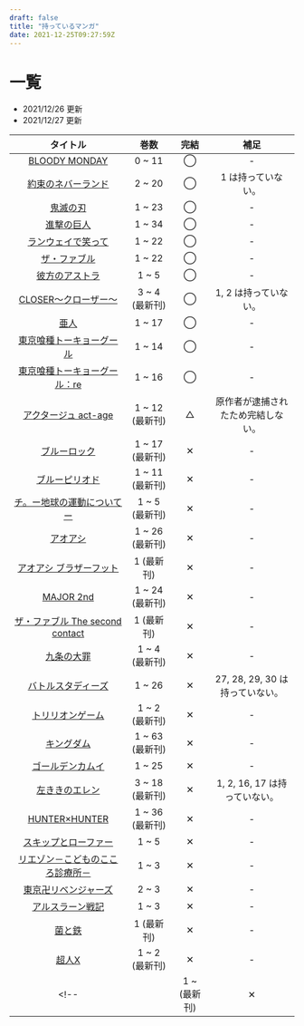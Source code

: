 ```yaml
---
draft: false
title: "持っているマンガ"
date: 2021-12-25T09:27:59Z
---
```


# 一覧

- 2021/12/26 更新
- 2021/12/27 更新

| タイトル | 巻数 | 完結 | 補足 |
| :---: | :---: | :---: | :---: |
| [BLOODY MONDAY](https://kc.kodansha.co.jp/product?item=0000012265) | 0 ~ 11 | ◯ | - |
| [約束のネバーランド](https://www.shonenjump.com/j/rensai/list/neverland.html) | 2 ~ 20 | ◯ | 1 は持っていない。 |
| [鬼滅の刃](https://www.shonenjump.com/j/rensai/list/kimetsu.html) | 1 ~ 23 | ◯ | - |
| [進撃の巨人](https://shingeki.net/#/) | 1 ~ 34 | ◯ | - |
| [ランウェイで笑って](https://kc.kodansha.co.jp/title?code=1000029726) | 1 ~ 22 | ◯ | - |
| [ザ・ファブル](https://yanmaga.jp/comics/%E3%82%B6_%E3%83%95%E3%82%A1%E3%83%96%E3%83%AB) | 1 ~ 22 | ◯ | - |
| [彼方のアストラ](https://www.shonenjump.com/j/rensai/list/kanatano.html) | 1 ~ 5 | ◯ | - |
| [CLOSER～クローザー～](https://www.nihonbungeisha.co.jp/search/?search_keyword=CLOSER&x=0&y=0 ) | 3 ~ 4 (最新刊) | ◯ | 1, 2 は持っていない。 |
| [亜人](https://kc.kodansha.co.jp/title?code=1000006191) | 1 ~ 17 | ◯ | - |
| [東京喰種トーキョーグール](https://youngjump.jp/tokyoghoul/tg/) | 1 ~ 14 | ◯ | - |
| [東京喰種トーキョーグール：re](https://youngjump.jp/tokyoghoul/re/chara/index2.html) | 1 ~ 16 | ◯ | - |
| [アクタージュ act-age](https://www.shonenjump.com/j/rensai/act-age.html) | 1 ~ 12 (最新刊) | △ | 原作者が逮捕されたため完結しない。 |
| [ブルーロック](https://pocket.shonenmagazine.com/episode/10834108156632602988) | 1 ~ 17 (最新刊) | ✕ | - |
| [ブルーピリオド](https://afternoon.kodansha.co.jp/c/blueperiod.html) | 1 ~ 11 (最新刊) | ✕ | - |
| [チ。ー地球の運動についてー](https://bigcomicbros.net/work/35171/) | 1 ~ 5 (最新刊) | ✕ | - |
| [アオアシ](https://bigcomicbros.net/work/6196/) | 1 ~ 26 (最新刊) | ✕ | - |
| [アオアシ ブラザーフット](https://bigcomicbros.net/work/57298/) | 1 (最新刊) | ✕ | - |
| [MAJOR 2nd](https://websunday.net/work/722/) | 1 ~ 24 (最新刊) | ✕ | - |
| [ザ・ファブル The second contact](https://yanmaga.jp/comics/%E3%82%B6_%E3%83%95%E3%82%A1%E3%83%96%E3%83%AB_The_second_contact) | 1 (最新刊) | ✕ | - |
| [九条の大罪](https://bigcomicbros.net/work/35215/) | 1 ~ 4 (最新刊) | ✕ | - |
| [バトルスタディーズ](https://kc.kodansha.co.jp/title?code=1000025521) | 1 ~ 26 | ✕ | 27, 28, 29, 30 は持っていない。 |
| [トリリオンゲーム](https://bigcomicbros.net/comics/69965/) | 1 ~ 2 (最新刊) | ✕ | - |
| [キングダム](https://youngjump.jp/kingdom/) | 1 ~ 63 (最新刊) | ✕ | - |
| [ゴールデンカムイ](https://youngjump.jp/goldenkamuy/) | 1 ~ 25 | ✕ | - |
| [左ききのエレン](https://shonenjumpplus.com/episode/13932016480029111789) | 3 ~ 18 (最新刊) | ✕ | 1, 2, 16, 17 は持っていない。 |
| [HUNTER×HUNTER](https://www.shonenjump.com/j/rensai/hunter.html) | 1 ~ 36 (最新刊) | ✕ | - |
| [スキップとローファー](https://afternoon.kodansha.co.jp/c/skiptoloafer/) | 1 ~ 5 | ✕ | - |
| [リエゾン－こどものこころ診療所－](https://morning.kodansha.co.jp/c/liaison.html) | 1 ~ 3 | ✕ | - |
| [東京卍リベンジャーズ](https://shonenmagazine.com/special_page/tokyorevengers) | 2 ~ 3 | ✕ | - |
| [アルスラーン戦記](https://kc.kodansha.co.jp/title?code=1000006649) | 1 ~ 3 | ✕ | - |
| [菌と鉄](https://pocket.shonenmagazine.com/episode/3269632237276098910) | 1 (最新刊) | ✕ | - |
| [超人X](https://tonarinoyj.jp/episode/3269754496306260379) | 1 ~ 2 (最新刊) | ✕ | - |
<!-- | []() | 1 ~  (最新刊) | ✕ | - | -->
